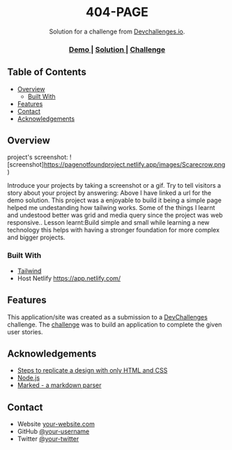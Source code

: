 <!-- Please update value in the {}  -->

<h1 align="center">404-PAGE</h1>

<div align="center">
   Solution for a challenge from  <a href="http://devchallenges.io" target="_blank">Devchallenges.io</a>.
</div>

<div align="center">
  <h3>
    <a href="https://pagenotfoundproject.netlify.app/">
      Demo
    </a>
    <span> | </span>
    <a href="https://devchallenges.io/solutions/7PJg0OBbmGfa7fM7zoHJ">
      Solution
    </a>
    <span> | </span>
    <a href="https://devchallenges.io/challenges/wBunSb7FPrIepJZAg0sY">
      Challenge
    </a>
  </h3>
</div>

<!-- TABLE OF CONTENTS -->

## Table of Contents

- [Overview](#overview)
  - [Built With](#built-with)
- [Features](#features)
- [Contact](#contact)
- [Acknowledgements](#acknowledgements)

<!-- OVERVIEW -->

## Overview
project's screenshot:
![screenshot]https://pagenotfoundproject.netlify.app/images/Scarecrow.png)

Introduce your projects by taking a screenshot or a gif. Try to tell visitors a story about your project by answering:
Above I have linked a url for the demo solution.
This project was a enjoyable to build it being a simple page helped me undestanding how tailwing works. Some of the things I learnt and undestood better was grid and media query since the project was web responsive..
Lesson learnt:Build simple and small while learning a new technology this helps with having a stronger foundation for more complex and bigger projects.



### Built With

<!-- This section should list any major frameworks that you built your project using. Here are a few examples.-->
- [Tailwind](https://tailwindcss.com/)
- Host Netlify https://app.netlify.com/

## Features

<!-- List the features of your application or follow the template. Don't share the figma file here :) -->

This application/site was created as a submission to a [DevChallenges](https://devchallenges.io/challenges/wBunSb7FPrIepJZAg0sY) challenge. The [challenge](https://devchallenges.io/challenges/wBunSb7FPrIepJZAg0sY) was to build an application to complete the given user stories.


## Acknowledgements

<!-- This section should list any articles or add-ons/plugins that helps you to complete the project. This is optional but it will help you in the future. For exmpale -->

- [Steps to replicate a design with only HTML and CSS](https://devchallenges-blogs.web.app/how-to-replicate-design/)
- [Node.js](https://nodejs.org/)
- [Marked - a markdown parser](https://github.com/chjj/marked)

## Contact

- Website [your-website.com](https://pagenotfoundproject.netlify.app/)
- GitHub [@your-username](https://github.com/Pauline-wanjiku)
- Twitter [@your-twitter](https://twitter.com/pauline__Shiko)
